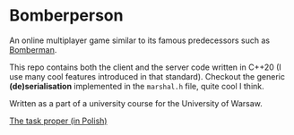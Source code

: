 # Bomberperson

An online multiplayer game similar to its famous predecessors such as [Bomberman](https://en.wikipedia.org/wiki/Bomberman). 

This repo contains both the client and the server code written in
C++20 (I use many cool features introduced in that standard). Checkout
the generic **(de)serialisation** implemented in the `marshal.h` file,
quite cool I think.

Written as a part of a university course for the University of Warsaw.

[The task proper (in Polish)](https://github.com/agluszak/mimuw-sik-2022-public)
